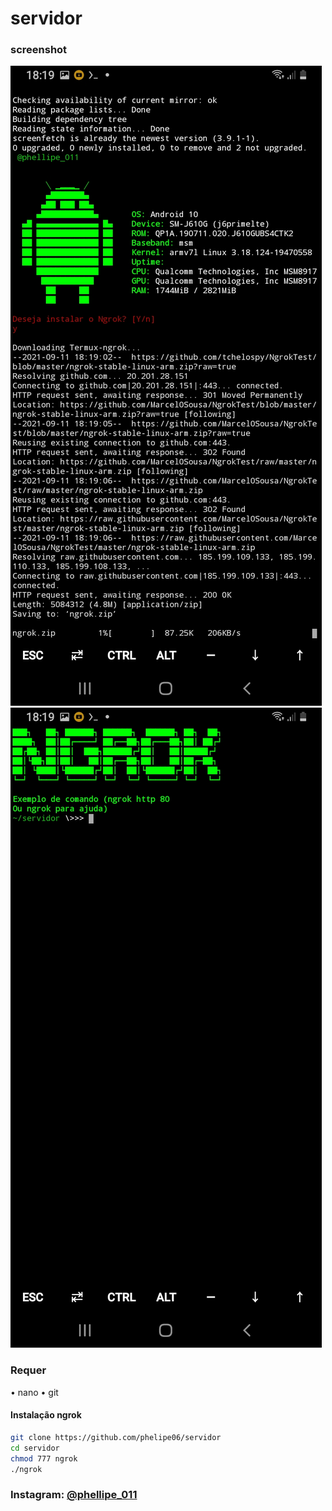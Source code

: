 # servidor

### screenshot

<img src="https://github.com/phelipe06/servidor/blob/main/Screenshot_20210911-181909_Termux.jpg">
<img src="https://github.com/phelipe06/servidor/blob/main/Screenshot_20210911-181923_Termux.jpg">

### Requer
• nano
• git

#### Instalação ngrok
```bash
git clone https://github.com/phelipe06/servidor
cd servidor
chmod 777 ngrok
./ngrok
```
### Instagram: [@phellipe_011](https://instagram.com/phelipe.sete)  
